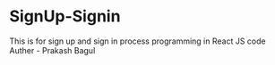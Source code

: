 # SignUp-Signin
This is for sign up and sign in process programming in React JS code 
Auther - Prakash Bagul
